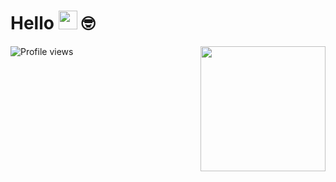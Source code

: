 # Hello <img src="https://media.giphy.com/media/hvRJCLFzcasrR4ia7z/giphy.gif" width="30"> 🤓

<img align="right" src="https://images.credly.com/size/340x340/images/024d0122-724d-4c5a-bd83-cfe3c4b7a073/image.png" width="200px" />
<img src="https://komarev.com/ghpvc/?username=julianaconde&color=yellow" alt="Profile views" /> 

